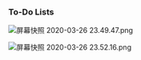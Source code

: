### To-Do Lists

![屏幕快照 2020-03-26 23.49.47.png](https://i.loli.net/2020/03/27/h3m6SfFPxEyKpYv.png)

![屏幕快照 2020-03-26 23.52.16.png](https://i.loli.net/2020/03/27/huyJZ8B6kfwWHgi.png)